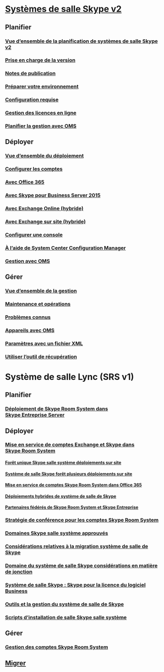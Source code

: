 # [Systèmes de salle Skype v2](index.md)
## Planifier
### [Vue d’ensemble de la planification de systèmes de salle Skype v2](../plan-your-deployment/clients-and-devices/skype-room-systems-v2-0.md)
### [Prise en charge de la version](../plan-your-deployment/clients-and-devices/srs2-lifecycle-support.md)
### [Notes de publication](../plan-your-deployment/clients-and-devices/srs2-release-note.md)
### [Préparer votre environnement](../plan-your-deployment/clients-and-devices/srs-v2-prep.md)
### [Configuration requise](../plan-your-deployment/clients-and-devices/requirements.md)
### [Gestion des licences en ligne](https://docs.microsoft.com/SkypeForBusiness/skype-for-business-and-microsoft-teams-add-on-licensing/license-options-based-on-your-plan/skype-room-systems-v2)
### [Planifier la gestion avec OMS](../plan-your-deployment/clients-and-devices/oms-management.md)

## Déployer 
### [Vue d’ensemble du déploiement](../deploy/deploy-clients/room-systems-v2.md)
### [Configurer les comptes](../deploy/deploy-clients/room-systems-v2-configure-accounts.md)
### [Avec Office 365](../deploy/deploy-clients/with-office-365.md)
### [Avec Skype pour Business Server 2015](../deploy/deploy-clients/with-skype-for-business-server-2015.md)
### [Avec Exchange Online (hybride)](../deploy/deploy-clients/with-exchange-online.md)
### [Avec Exchange sur site (hybride)](../deploy/deploy-clients/with-exchange-on-premises.md)
### [Configurer une console](../deploy/deploy-clients/console.md)
### [À l’aide de System Center Configuration Manager](../deploy/deploy-clients/room-systems-scale.md)
### [Gestion avec OMS](../deploy/deploy-clients/with-oms.md)

## Gérer
### [Vue d’ensemble de la gestion](../manage/skype-room-systems-v2/skype-room-systems-v2.md)
### [Maintenance et opérations](../manage/skype-room-systems-v2/room-systems-v2-operations.md)
### [Problèmes connus](../manage/skype-room-systems-v2/known-issues.md)
### [Appareils avec OMS](../manage/skype-room-systems-v2/oms.md)
### [Paramètres avec un fichier XML](../manage/skype-room-systems-v2/xml-config-file.md)
### [Utiliser l’outil de récupération](../manage/skype-room-systems-v2/recovery-tool.md)
# Système de salle Lync (SRS v1)
## Planifier
### [Déploiement de Skype Room System dans Skype Entreprise Server](../deploy/deploy-clients/deploy-skype-room-system.md)
## Déployer 
### [Mise en service de comptes Exchange et Skype dans Skype Room System](../deploy/deploy-clients/skype-room-system-exchange-and-skype-accounts.md)
#### [Forêt unique Skype salle système déploiements sur site](../deploy/deploy-clients/single-forest-on-premises-deployments.md)
#### [Système de salle Skype forêt plusieurs déploiements sur site](../deploy/deploy-clients/multiple-forest-on-premises-deployments.md)
#### [Mise en service de comptes Skype Room System dans Office 365](../deploy/deploy-clients/provisioning-skype-room-system-accounts-in-office-365.md)
#### [Déploiements hybrides de système de salle de Skype](../deploy/deploy-clients/hybrid-deployments.md)
#### [Partenaires fédérés de Skype Room System et Skype Entreprise](../deploy/deploy-clients/room-system-and-federated-partners.md)
### [Stratégie de conférence pour les comptes Skype Room System](../deploy/deploy-clients/conferencing-policy.md)
### [Domaines Skype salle système approuvés](../deploy/deploy-clients/trusted-domains.md)
### [Considérations relatives à la migration système de salle de Skype](../deploy/deploy-clients/migration-considerations.md)
### [Domaine du système de salle Skype considérations en matière de jonction](../deploy/deploy-clients/domain-joining-considerations.md)
### [Système de salle Skype : Skype pour la licence du logiciel Business](../deploy/deploy-clients/skype-for-business-software-liicense.md)
### [Outils et la gestion du système de salle de Skype](../deploy/deploy-clients/manageability-and-tools.md)
### [Scripts d’installation de salle Skype salle système](../deploy/deploy-clients/room-setup-scripts.md)
## Gérer
### [Gestion des comptes Skype Room System](../deploy/deploy-clients/manage-skype-room-system-accounts.md)
## [Migrer](../deploy/deploy-clients/lrs-migration.md)
